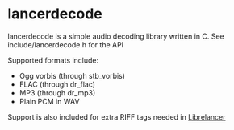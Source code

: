 # lancerdecode

lancerdecode is a simple audio decoding library written in C. See include/lancerdecode.h for the API

Supported formats include:

- Ogg vorbis (through stb_vorbis)
- FLAC (through dr_flac)
- MP3 (through dr_mp3) 
- Plain PCM in WAV

Support is also included for extra RIFF tags needed in [Librelancer](https://github.com/Librelancer)


